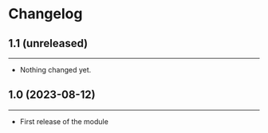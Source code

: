Changelog
=========

## 1.1 (unreleased)
-------------------

- Nothing changed yet.


## 1.0 (2023-08-12)
----------------
- First release of the module

